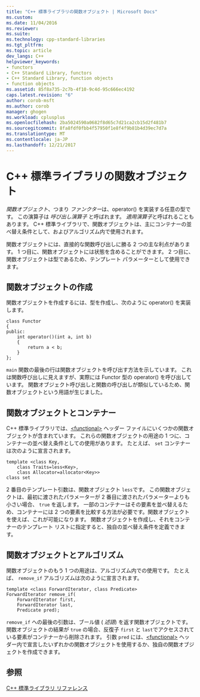 ```yaml
---
title: "C++ 標準ライブラリの関数オブジェクト | Microsoft Docs"
ms.custom: 
ms.date: 11/04/2016
ms.reviewer: 
ms.suite: 
ms.technology: cpp-standard-libraries
ms.tgt_pltfrm: 
ms.topic: article
dev_langs: C++
helpviewer_keywords:
- functors
- C++ Standard Library, functors
- C++ Standard Library, function objects
- function objects
ms.assetid: 85f8a735-2c7b-4f10-9c4d-95c666ec4192
caps.latest.revision: "6"
author: corob-msft
ms.author: corob
manager: ghogen
ms.workload: cplusplus
ms.openlocfilehash: 2ba5024590a0682f8d65c7d21ca2cb15d2f481b7
ms.sourcegitcommit: 8fa8fdf0fbb4f57950f1e8f4f9b81b4d39ec7d7a
ms.translationtype: MT
ms.contentlocale: ja-JP
ms.lasthandoff: 12/21/2017
---
```

# <a name="function-objects-in-the-c-standard-library"></a>C++ 標準ライブラリの関数オブジェクト
*関数オブジェクト*、つまり *ファンクター*は、operator() を実装する任意の型です。 この演算子は *呼び出し演算子* と呼ばれます。 *適用演算子*と呼ばれることもあります。 C++ 標準ライブラリで、関数オブジェクトは、主にコンテナーの並べ替え条件として、およびアルゴリズム内で使用されます。  
  
 関数オブジェクトには、直接的な関数呼び出しに勝る 2 つの主な利点があります。 1 つ目に、関数オブジェクトには状態を含めることができます。 2 つ目に、関数オブジェクトは型であるため、テンプレート パラメーターとして使用できます。  
  
## <a name="creating-a-function-object"></a>関数オブジェクトの作成  
 関数オブジェクトを作成するには、型を作成し、次のように operator() を実装します。  
  
```
class Functor  
{  
public:  
    int operator()(int a, int b)  
    {  
        return a < b;  
    }  
};  
```

 `main` 関数の最後の行は関数オブジェクトを呼び出す方法を示しています。 これは関数呼び出しに見えますが、実際には Functor 型の operator() を呼び出しています。 関数オブジェクト呼び出しと関数の呼び出しが類似しているため、関数オブジェクトという用語が生じました。  
  
## <a name="function-objects-and-containers"></a>関数オブジェクトとコンテナー  
 C++ 標準ライブラリでは、[\<functional>](../standard-library/functional.md) ヘッダー ファイルにいくつかの関数オブジェクトが含まれています。 これらの関数オブジェクトの用途の 1 つに、コンテナーの並べ替え条件としての使用があります。 たとえば、 `set` コンテナーは次のように宣言されます。  
  
```  
template <class Key,  
    class Traits=less<Key>,  
    class Allocator=allocator<Key>>  
class set  
```  
  
 2 番目のテンプレート引数は、関数オブジェクト `less`です。 この関数オブジェクトは、最初に渡されたパラメーターが 2 番目に渡されたパラメーターよりも小さい場合、 `true` を返します。 一部のコンテナーはその要素を並べ替えるため、コンテナーには 2 つの要素を比較する方法が必要です。関数オブジェクトを使えば、これが可能になります。 関数オブジェクトを作成し、それをコンテナーのテンプレート リストに指定すると、独自の並べ替え条件を定義できます。  
  
## <a name="function-objects-and-algorithms"></a>関数オブジェクトとアルゴリズム  
 関数オブジェクトのもう 1 つの用途は、アルゴリズム内での使用です。 たとえば、 `remove_if` アルゴリズムは次のように宣言されます。  
  
```  
template <class ForwardIterator, class Predicate>  
ForwardIterator remove_if(
    ForwardIterator first,  
    ForwardIterator last,  
    Predicate pred);
```  
  
 `remove_if` への最後の引数は、ブール値 ( *述語*) を返す関数オブジェクトです。 関数オブジェクトの結果が `true` の場合、反復子 `first` と `last`でアクセスされている要素がコンテナーから削除されます。 引数 `pred` には、[\<functional>](../standard-library/functional.md) ヘッダー内で宣言したいずれかの関数オブジェクトを使用するか、独自の関数オブジェクトを作成できます。  
  
## <a name="see-also"></a>参照  
 [C++ 標準ライブラリ リファレンス](../standard-library/cpp-standard-library-reference.md)

